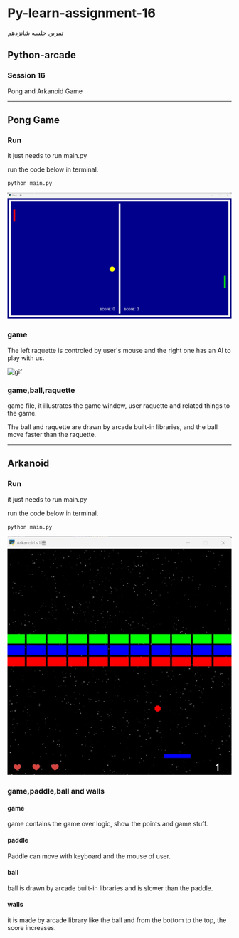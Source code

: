 # Py-learn-assignment-16
تمرین جلسه شانزدهم
## Python-arcade

### Session 16
<p>Pong and Arkanoid Game</p>

---

## Pong Game

### Run
<p>it just needs to run main.py</p>
<p> run the code below in terminal.</p>

```
python main.py
```

![Screen Shoot](pong.jpg)

### game

<p>The left raquette is controled by user's mouse and the right one has an AI to play with us.</p>

![gif](gameplay.gif)

### game,ball,raquette
<p>game file, it illustrates the game window, user raquette and related things to the game.</p>

<p>The ball and raquette are drawn by arcade built-in libraries, and the ball move faster than the raquette.</p>

 ---

## Arkanoid

### Run
<p>it just needs to run main.py</p>
<p> run the code below in terminal.</p>

```
python main.py
```

![Screen Shoot](arkanoid/arkanoid.jpg)

### game,paddle,ball and walls

#### game

<p>game contains the game over logic, show the points and game stuff.</p>

#### paddle

<p>Paddle can move with keyboard and the mouse of user.</p>

#### ball

<p>ball is drawn by arcade built-in libraries and is slower than the paddle.</p>

#### walls

<p>it is made by arcade library like the ball and from the bottom to the top, the score increases.</p>